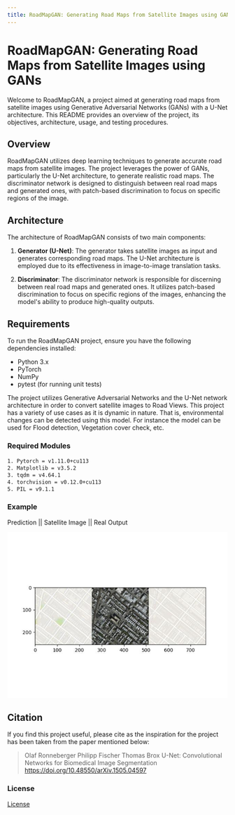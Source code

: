 ```yaml
---
title: RoadMapGAN: Generating Road Maps from Satellite Images using GANs
---
```


# RoadMapGAN: Generating Road Maps from Satellite Images using GANs

Welcome to RoadMapGAN, a project aimed at generating road maps from satellite images using Generative Adversarial Networks (GANs) with a U-Net architecture. This README provides an overview of the project, its objectives, architecture, usage, and testing procedures.

## Overview
RoadMapGAN utilizes deep learning techniques to generate accurate road maps from satellite images. The project leverages the power of GANs, particularly the U-Net architecture, to generate realistic road maps. The discriminator network is designed to distinguish between real road maps and generated ones, with patch-based discrimination to focus on specific regions of the image.

## Architecture
The architecture of RoadMapGAN consists of two main components:

1. **Generator (U-Net)**: The generator takes satellite images as input and generates corresponding road maps. The U-Net architecture is employed due to its effectiveness in image-to-image translation tasks.

2. **Discriminator**: The discriminator network is responsible for discerning between real road maps and generated ones. It utilizes patch-based discrimination to focus on specific regions of the images, enhancing the model's ability to produce high-quality outputs.

## Requirements
To run the RoadMapGAN project, ensure you have the following dependencies installed:
- Python 3.x
- PyTorch
- NumPy
- pytest (for running unit tests)



The project utilizes Generative Adversarial Networks and the U-Net network architecture in order to convert satellite images to Road Views. This project has a variety of use cases as it is dynamic in nature. That is, environmental changes can be detected using this model. For instance the model can be used for Flood detection, Vegetation cover check, etc.

### Required Modules
    1. Pytorch = v1.11.0+cu113
    2. Matplotlib = v3.5.2
    3. tqdm = v4.64.1
    4. torchvision = v0.12.0+cu113
    5. PIL = v9.1.1

### Example

Prediction               || Satellite Image                || Real Output

![Can't Load Image](https://github.com/arsh73552/MapGeneration/blob/main/exampleOut.jpg)


## Citation

If you find this project useful, please cite as the inspiration for the project has been taken from the paper mentioned below:

> Olaf Ronneberger 
> Philipp Fischer 
> Thomas Brox
> U-Net: Convolutional Networks for Biomedical Image Segmentation
> https://doi.org/10.48550/arXiv.1505.04597

### License

<a href = 'MIT-LICENSE.txt'>License</a>


